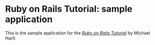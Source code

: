 # Ruby on Rails Tutorial: sample application

This is the sample application for
the [*Ruby on Rails Tutorial*](http://railstutorial.org/)
by Michael Hartl.
